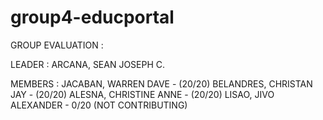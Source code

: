 # group4-educportal

GROUP EVALUATION :

LEADER :
ARCANA, SEAN JOSEPH C. 

MEMBERS :
JACABAN, WARREN DAVE - (20/20)
BELANDRES, CHRISTAN JAY - (20/20)
ALESNA, CHRISTINE ANNE  - (20/20)
LISAO, JIVO ALEXANDER - 0/20 (NOT CONTRIBUTING)

